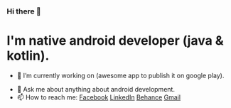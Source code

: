 ### Hi there 👋

# I'm native android developer (java & kotlin).

- 🔭 I’m currently working on (awesome app to publish it on google play).
<!--
- 🌱 I’m currently learning flutter. 
-->
- 💬 Ask me about anything about android development.
- 📫 How to reach me: 
[Facebook](https://www.facebook.com/A.4e7ata)
[LinkedIn](https://www.linkedin.com/in/ahmed-shehata-b29b2a149/)
[Behance](https://www.behance.net/ahmedshehata7)
[Gmail](ahamdyshehata7@gmail.com)

